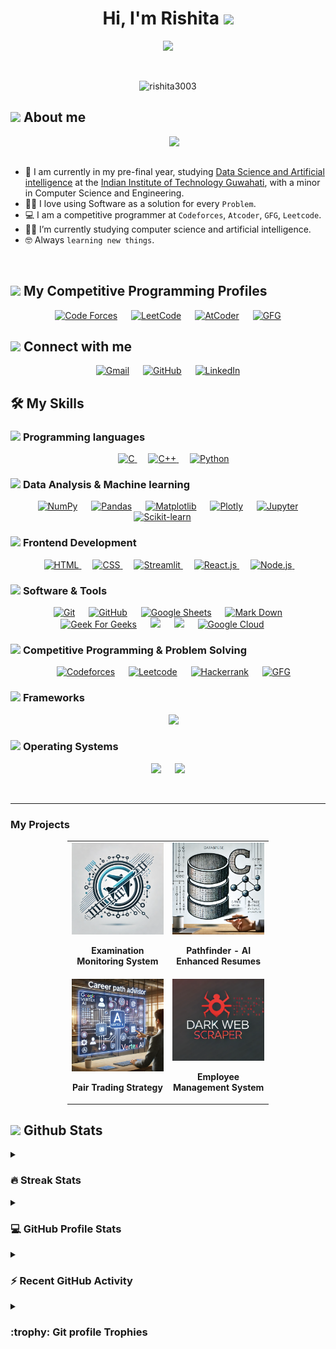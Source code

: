 <h1 align="center">Hi, I'm Rishita <img src="https://media.giphy.com/media/hvRJCLFzcasrR4ia7z/giphy.gif" width="35"></h1>
<p align="center">
  <a href="https://github.com/DenverCoder1/readme-typing-svg">
    <img src="https://readme-typing-svg.herokuapp.com?font=Time+New+Roman&color=%23C8BE25&size=25&center=true&vCenter=true&width=600&height=100&lines=Data+ Science+and+Artificial+Intelligence+Student;Competitive+Programmer;Specialist+on+Codeforces;Division+2+on+CodeChef+(4+Stars);6+Kyu(green)+on+AtCoder;Always+learning+new+things">
  </a>
</p>
<br>

<p align="center"> 
	<img src="https://komarev.com/ghpvc/?username=rishita3003&label=Profile%20views&color=0047AB&style=plastic?" alt="rishita3003" height=25px, width=160px/> 
<p align="center"> 
	
</p>



	
## <picture><img src = "https://github.com/7oSkaaa/7oSkaaa/blob/main/Images/about_me.gif?raw=true" width = 50px></picture> About me

<picture> <img align="right" src="https://github.com/7oSkaaa/7oSkaaa/blob/main/Images/Right_Side.gif?raw=true" width = 250px></picture>

<br><br>
- :school: I am currently in my pre-final year, studying [Data Science and Artificial intelligence](https://iitg.ac.in/eee/) at the [Indian Institute of Technology Guwahati](https://iitg.ac.in/), with a minor in Computer Science and Engineering.
- :technologist: I love using Software as a solution for every `Problem`.
- :computer: I am a competitive programmer at `Codeforces`, `Atcoder`, `GFG`, `Leetcode`.
- :student: I’m currently studying computer science and artificial intelligence.
- :nerd_face: Always `learning new things`.
<!-- - :boom: You can visit [my website](https://rishita3003.github.io/). -->
<br>


## <picture> <img src="https://github.com/7oSkaaa/7oSkaaa/blob/main/Images/competitive_programming_profile.png?raw=true" width=40> </picture> My Competitive Programming Profiles

<p align="center">
  <a href="https://codeforces.com/profile/athena26"><img src="https://img.icons8.com/external-tal-revivo-shadow-tal-revivo/50/000000/external-codeforces-programming-competitions-and-contests-programming-community-logo-shadow-tal-revivo.png" alt="Code Forces"/></a>
	&emsp;
	<a href="https://leetcode.com/sierra2604/"><img src="https://img.icons8.com/external-tal-revivo-shadow-tal-revivo/50/000000/external-level-up-your-coding-skills-and-quickly-land-a-job-logo-shadow-tal-revivo.png" alt="LeetCode"/></a>
	&emsp;
	<a href="https://atcoder.jp/users/jazzsterq"><img src="https://i.ibb.co/Q9WSjDB/logo.png" alt="AtCoder" width = 60px/></a>
	&emsp;
	<a href="https://www.geeksforgeeks.org/user/rishitaaga46gp/"><img src="https://img.icons8.com/color/50/000000/codechef.png" alt="GFG"/></a>
</p>

## <picture> <img src="https://github.com/7oSkaaa/7oSkaaa/blob/main/Images/Connect-with-me.gif?raw=true" width="100px"> </picture> Connect with me
<p align="center">
	<a href="mailto:rishitaagarwal2604@gmail.com"><img img src="https://img.shields.io/badge/gmail-%23EA4335.svg?style=plastic&logo=gmail&logoColor=white" alt="Gmail"/></a>
	&emsp;
	<a href="https://github.com/rishita3003"><img src="https://img.shields.io/badge/github-%23181717.svg?style=plastic&logo=github&logoColor=white" alt="GitHub"/></a>
	&emsp;
	<a href="https://www.linkedin.com/in/rishita-agarwal-001ab725b/"><img src="https://img.shields.io/badge/linkedin-%230A66C2.svg?style=plastic&logo=linkedin&logoColor=white" alt="LinkedIn"/></a>
</p>



## 🛠️ My Skills

### <picture> <img src = "https://github.com/7oSkaaa/7oSkaaa/blob/main/Images/Programming_Languages.gif?raw=true" width = 50px>  </picture> Programming languages

<p align="center"> 
  &emsp; 
  <a href="https://www.cprogramming.com/" target="_blank"> 
    <img alt="C" src="https://img.shields.io/badge/C%20-%232370ED.svg?style=plastic&logo=c&logoColor=white">
  </a> 
  &emsp;
  <a href="https://www.w3schools.com/cpp/" target="_blank"> 
    <img alt="C++" src="https://img.shields.io/badge/C++%20-%2300599C.svg?style=plastic&logo=c%2B%2B&logoColor=white">
  </a> 
  &emsp;
   <a href="https://www.python.org" target="_blank">
    <img alt="Python" src="https://img.shields.io/badge/Python%20-%2314354C.svg?style=plastic&logo=python&logoColor=white">
  </a>
</p>

 ### <picture> <img src="https://github.com/7oSkaaa/7oSkaaa/blob/main/Images/IDEs.gif" width="50px"> </picture> Data Analysis & Machine learning

<p align="center">
  &emsp;
    <a href="#"><img alt="NumPy" src="https://img.shields.io/badge/NumPy-013243?style=plastic&logo=numpy&logoColor=black"></a>
  &emsp;
    <a href="#"><img alt="Pandas" src="https://img.shields.io/badge/Pandas-300458?style=plastic&logo=pandas&logoColor=black"></a>
  &emsp;
    <a href="#"><img alt="Matplotlib" src="https://img.shields.io/badge/Matplotlib-013243?style=plastic&logo=matplotlib&logoColor=black"></a>
  &emsp;
    <a href="#"><img alt="Plotly" src="https://img.shields.io/badge/Plotly-3F4F75?style=plastic&logo=plotly&logoColor=black"></a>
 &emsp;
    <a href="#"><img alt="Jupyter" src="https://img.shields.io/badge/Jupyter-F37626?style=plastic&logo=jupyter&logoColor=black"></a>
  &emsp;
<a href="#"><img alt="Scikit-learn" src="https://img.shields.io/badge/Scikit--learn-F7931E?style=plastic&logo=scikit-learn&logoColor=black"></a>
 &emsp;
<!-- <a href="#"><img alt="XGBoost" src="https://img.shields.io/badge/XGBoost-AA4A44?style=plastic&logo=xgboost&logoColor=black"></a>
  &emsp;
    <a href="#"><img alt="Hugging Face" src="https://img.shields.io/badge/Hugging%20Face-FFDD00?style=plastic&logo=huggingface&logoColor=black"></a>
 -->
</p>

### <picture> <img src = "https://github.com/7oSkaaa/7oSkaaa/blob/main/Images/Front_End.gif?raw=true" width = 50px>  </picture> Frontend Development
<p align="center"> 
  &emsp; 
  <a href="https://www.w3.org/html/" target="_blank"> 
   <img alt="HTML" src="https://img.shields.io/badge/HTML5%20-%23E34F26.svg?style=plastic&logo=html5&logoColor=white">
  </a>   
  &emsp;
  <a href="https://www.w3schools.com/css/" target="_blank">
    <img alt="CSS" src="https://img.shields.io/badge/CSS%20-%231572B6.svg?style=plastic&logo=css3&logoColor=white">
  </a> 
  &emsp;
   <a href="https://streamlit.io/" target="_blank"> 
     <img alt="Streamlit" src="https://img.shields.io/badge/-Streamlit-FF4B4B?style=flat&logo=streamlit&logoColor=black">
   </a>
  &emsp;
	 <a href="https://react.dev/" target="_blank"> 
     <img alt="React.js" src="https://img.shields.io/badge/-React-FF4B4B?style=plastic&logo=react&logoColor=lightblue">
   </a>
   &emsp;
    <a href="https://nodejs.org/en" target="_blank"> 
     <img alt="Node.js" src="https://img.shields.io/badge/-Node-FF4B4B?style=plastic&logo=node&logoColor=green">
   </a>
   &emsp;
     
</p>


 ### <picture> <img src="https://github.com/7oSkaaa/7oSkaaa/blob/main/Images/Software_Tools.gif?raw=true" width="50px"> </picture> Software & Tools

<p align="center">
  &emsp;
    <a href="#"><img alt="Git" src="https://img.shields.io/badge/Git%20-%23F05033.svg?style=plastic&logo=git&logoColor=white"></a>
  &emsp;
    <a href="#"><img alt="GitHub" src="https://img.shields.io/badge/github-%23181717.svg?style=plastic&logo=github&logoColor=white"></a>
  &emsp;
    <a href="#"><img alt="Google Sheets" src="https://img.shields.io/badge/Google%20Sheets%20-%2334A853.svg?style=plastic&logo=google%20sheets&logoColor=white"></a>
  &emsp;
    <a href="#"><img alt="Mark Down" src="https://img.shields.io/badge/Markdown-000000?style=plastic&logo=markdown&logoColor=white"></a>
  &emsp;
    <a href="#"><img alt="Geek For Geeks" src="https://img.shields.io/badge/geeksforgeeks-%230F9D58.svg?style=plastic&logo=geeksforgeeks&logoColor=white"></a>
  &emsp;
    <a href="#"><img src="https://img.shields.io/badge/latex-%23008080.svg?&style=plastic&logo=latex&logoColor=white" /></a>
  &emsp;
    <a href="#"><img src="https://img.shields.io/badge/mysql-%234479A1.svg?&style=plastic&logo=mysql&logoColor=white"/></a>
  &emsp;
    <a href="#"><img alt="Google Cloud" src="https://img.shields.io/badge/Google%20Cloud-%234285F4.svg?style=plastic&logo=google-cloud&logoColor=white"></a>
  &emsp;
<!--     <a href="#"><img alt="Vertex AI" src="https://img.shields.io/badge/Vertex%20AI-%234285F4.svg?style=plastic&logo=google-cloud&logoColor=white"></a>
<!-- &emsp; -->
<!--   <a href="#"><img alt="Hugging Face" src="https://img.shields.io/badge/Hugging%20Face-FFDD00?style=plastic&logo=huggingface&logoColor=black"></a>
&emsp;
    <a href="#"><img alt="Figma" src="https://img.shields.io/badge/Figma-F24E1E?style=plastic&logo=figma&logoColor=white"></a> --> 
</p> 



 ### <picture> <img src = "https://github.com/7oSkaaa/7oSkaaa/blob/main/Images/CP_PS.gif?raw=true" width = 50px>  </picture> Competitive Programming & Problem Solving
 
<p align="center">
  &emsp;
    <a href="#"><img alt = "Codeforces" src="https://img.shields.io/badge/codeforces%20-%231F8ACB.svg?style=plastic&logo=codeforces&logoColor=white" /></a>	
  &emsp;
    <a href="#"><img alt = "Leetcode" src="https://img.shields.io/badge/leetcode%20-%23FFA116.svg?style=plastic&logo=leetcode&logoColor=black" /></a>
  &emsp;
    <a href="#"><img alt = "Hackerrank" src="https://img.shields.io/badge/hackerrank-%232EC866.svg?style=plastic&logo=hackerrank&logoColor=white" /></a>
  &emsp;
    <a href="#"><img alt = "GFG" src="https://img.shields.io/badge/geeksforgeeks-%230F9D58.svg?style=plastic&logo=geeksforgeeks&logoColor=white" /></a>
 
</p>

### <picture> <img src="https://camo.githubusercontent.com/85f7dabbf65dde763829ac24c5c1482eef57a53039a1667a353b04ba1030299d/68747470733a2f2f6d65646961342e67697068792e636f6d2f6d656469612f644d4c6d5166434f376c43413267583374772f67697068792e6769663f6369643d6563663035653437616b366d7766753831323236397a7a7238796476353239313039717a70623872737a776e6a613965267269643d67697068792e6769662663743d73" width="50px"> </picture> Frameworks

<p align="center">
  &emsp;
<!--     <a href="#"><img src="https://img.shields.io/badge/GurobiPy-blue.svg?logo=gurobi&logoColor=white"></a>
&emsp;
    <a href="#"><img src="https://img.shields.io/badge/Qiskit-purple.svg?logo=qiskit"></a>
&emsp;
    <a href="#"><img src="https://img.shields.io/badge/Dwave-Systems-grey.svg?logo=dwavesystems&logoColor=white"></a>
  &emsp; -->
    <a href="#"><img src="https://img.shields.io/badge/Streamlit-FF4B4B?style=plastic&logo=streamlit&logoColor=white"></a>
<!--   &emsp;
    <a href="#"><img src="https://img.shields.io/badge/Chainlit-000000?style=plastic&logo=chainlit&logoColor=white"></a> -->
</p>

 ### <picture> <img src = "https://github.com/7oSkaaa/7oSkaaa/blob/main/Images/OS.gif?raw=true" width = 50px>  </picture> Operating Systems
 
<p align="center">
  &emsp;
    <a href="#"><img src="https://img.shields.io/badge/Linux-FCC624?style=plastic&logo=linux&logoColor=black"></a>
  &emsp;
<a href="#"><img src="https://img.shields.io/badge/Windows-0078D6?style=plastic&logo=windows&logoColor=white"></a>
  &emsp;
<!--     <a href="#"><img src="https://img.shields.io/badge/mac%20os-000000?style=plastic&logo=macos&logoColor=F0F0F0"></a>
	 &emsp;
    <a href="#"><img src="https://img.shields.io/badge/Kali_Linux-blue.svg?logo=kali-linux&logoColor=white"></a> -->
	
</p>

<br> 

---

### My Projects
<div style="padding-left: 10%; padding-right: 10%; text-align: center;">
  <table style="width: 80%; margin: 0 auto;">
    <tr>
      <td style="width: 50%;">
        <a href="https://github.com/rishita3003/Examination-Monitoring-System" style="display: block; text-decoration: none; color: inherit;">
          <img src="https://github.com/jazzsterq/jazzsterq/blob/main/assets/passenger.webp" alt="Examination Monitoring System" style="width: 100%; height: auto;">
          <p align="center"><b>Examination Monitoring System</b></p>
        </a>
      </td>
      <td style="width: 50%;">
        <a href="https://github.com/rishita3003/PathFinder-AI-Enhanced-Resumes" style="display: block; text-decoration: none; color: inherit;">
          <img src="https://github.com/jazzsterq/jazzsterq/blob/main/assets/dbms2.png" alt="Pathfinder AI Enhanced Resumes" style="width: 100%; height: auto;">
          <p align="center"><b>Pathfinder - AI Enhanced Resumes</b></p>
        </a>
      </td>
    </tr>
    <tr>
      <td style="width: 50%;">
        <a href="https://github.com/rishita3003/INTER-IIT-TECH-CAMP-Project" style="display: block; text-decoration: none; color: inherit;">
          <img src="https://github.com/jazzsterq/jazzsterq/blob/main/assets/career.png" alt="Pair Trading Strategy" style="width: 100%; height: auto;">
          <p align="center"><b>Pair Trading Strategy</b></p>
        </a>
      </td>
      <td style="width: 50%;">
        <a href="https://github.com/rishita3003/Employee-Management-System" style="display: block; text-decoration: none; color: inherit;">
          <img src="https://github.com/jazzsterq/jazzsterq/blob/main/assets/darkweb.png" alt="Employee Management System" style="width: 100%; height: auto;">
          <p align="center"><b>Employee Management System</b></p>
        </a>
      </td>
    </tr>
  </table>
</div>





## <picture> <img src = "https://github.com/7oSkaaa/7oSkaaa/blob/main/Images/Statistics.gif?raw=true" width = 50px>  </picture> Github Stats

<details><summary><h3> 🔥 Streak Stats</h3></summary>

----	

<p align="center"><img src="https://github-readme-streak-stats.herokuapp.com/?user=rishita3003&theme=tokyonight_duo" alt="rishita3003" /></p>

</details>
  
<details><summary><h3>💻 GitHub Profile Stats</h3></summary>

----
	
<p align="center">
    <a href="https://github.com/anuraghazra/github-readme-stats">
	    <img alt="Rishita's Github Stats" src="https://github-readme-stats.vercel.app/api?username=rishita3003&show_icons=true&count_private=true&locale=en&theme=tokyonight&layout=compact" height="230px"/></a>
	  <img src="https://github-readme-stats.vercel.app/api/top-langs?username=rishita3003&langs_count=10&show_icons=true&locale=en&theme=tokyonight" alt="rishita3003" height="230px"/>
<br/>

  <b>Note:</b> Top languages is only a metric of the languages my public code consists of and doesn't reflect experience or skill level.
  </p>
</details>

<details><summary><h3>⚡ Recent GitHub Activity</h3></summary>

----
	
[![An image of @jazzsterq's Holopin badges, which is a link to view their full Holopin profile](https://holopin.me/rishita3003)](https://holopin.io/@rishita3003)
 
</details>

<details><summary> <h3> :trophy: Git profile Trophies </h3></summary>

----
	
<p align="center"> <a href="https://github.com/ryo-ma/github-profile-trophy"><img src="https://github-profile-trophy.vercel.app/?username=rishita3003&layout=compact&theme=tokyonight&column=4&margin-w=15&margin-h=15" alt="7oskaaa" /></a> </p>

[![@Rishita's Holopin board](https://holopin.io/api/user/board?user=rishita3003)](https://www.holopin.io/@rishita3003#)
	
</details>
